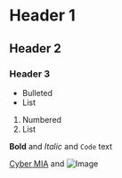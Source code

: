 # Header 1
## Header 2
### Header 3

- Bulleted
- List

1. Numbered
2. List

**Bold** and _Italic_ and `Code` text

[Cyber MIA](https://cybermia.com/) and ![Image](https://cybermia.com/wp-content/uploads/2020/09/Cybermia-240x84-1.png)
